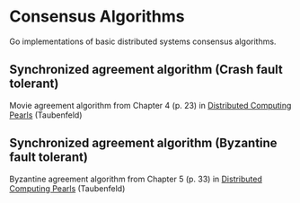 # Consensus Algorithms
Go implementations of basic distributed systems consensus algorithms.

## Synchronized agreement algorithm (Crash fault tolerant)
Movie agreement algorithm from Chapter 4 (p. 23) in [Distributed Computing Pearls](http://www.faculty.idc.ac.il/gadi/DCPbook.htm) (Taubenfeld)

## Synchronized agreement algorithm (Byzantine fault tolerant)
Byzantine agreement algorithm from Chapter 5 (p. 33) in [Distributed Computing Pearls](http://www.faculty.idc.ac.il/gadi/DCPbook.htm) (Taubenfeld)
